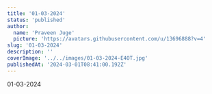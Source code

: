```yaml
---
title: '01-03-2024'
status: 'published'
author:
  name: 'Praveen Juge'
  picture: 'https://avatars.githubusercontent.com/u/13696888?v=4'
slug: '01-03-2024'
description: ''
coverImage: '../../images/01-03-2024-E4OT.jpg'
publishedAt: '2024-03-01T08:41:00.192Z'
---
```


01-03-2024